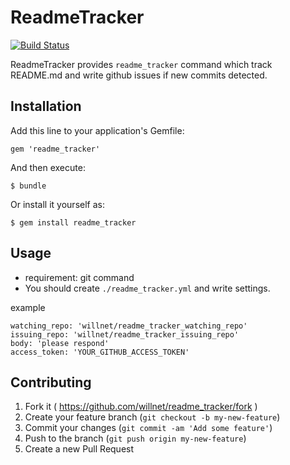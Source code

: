 # ReadmeTracker

[![Build Status](https://travis-ci.org/willnet/readme_tracker.svg?branch=master)](https://travis-ci.org/willnet/readme_tracker)

ReadmeTracker provides `readme_tracker` command which track README.md and write github issues if new commits detected.

## Installation

Add this line to your application's Gemfile:

    gem 'readme_tracker'

And then execute:

    $ bundle

Or install it yourself as:

    $ gem install readme_tracker

## Usage

* requirement: git command
* You should create `./readme_tracker.yml` and write settings.

example

```
watching_repo: 'willnet/readme_tracker_watching_repo'
issuing_repo: 'willnet/readme_tracker_issuing_repo'
body: 'please respond'
access_token: 'YOUR_GITHUB_ACCESS_TOKEN'
```

## Contributing

1. Fork it ( https://github.com/willnet/readme_tracker/fork )
2. Create your feature branch (`git checkout -b my-new-feature`)
3. Commit your changes (`git commit -am 'Add some feature'`)
4. Push to the branch (`git push origin my-new-feature`)
5. Create a new Pull Request
